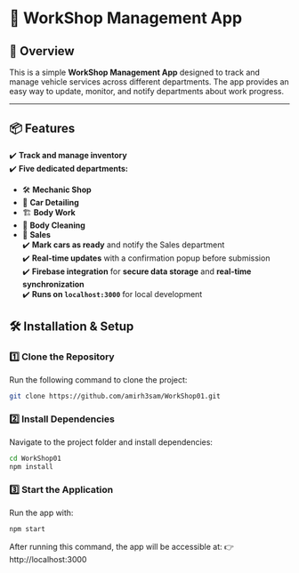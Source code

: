 # 🚗 WorkShop Management App

## 📌 Overview
This is a simple **WorkShop Management App** designed to track and manage vehicle services across different departments. The app provides an easy way to update, monitor, and notify departments about work progress.

---

## 📦 Features
✔️ **Track and manage inventory**  
✔️ **Five dedicated departments:**  
   - 🛠 **Mechanic Shop**  
   - 🚗 **Car Detailing**  
   - 🏗 **Body Work**  
   - 🧼 **Body Cleaning**  
   - 🛒 **Sales**  
✔️ **Mark cars as ready** and notify the Sales department  
✔️ **Real-time updates** with a confirmation popup before submission  
✔️ **Firebase integration** for **secure data storage** and **real-time synchronization**  
✔️ **Runs on `localhost:3000`** for local development  

## 🛠 Installation & Setup

### 1️⃣ Clone the Repository  
Run the following command to clone the project:
```sh
git clone https://github.com/amirh3sam/WorkShop01.git
```

### 2️⃣ Install Dependencies
Navigate to the project folder and install dependencies:
```sh
cd WorkShop01
npm install
```
### 3️⃣ Start the Application
Run the app with:
```sh
npm start
```

After running this command, the app will be accessible at:
👉 http://localhost:3000
